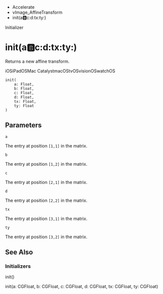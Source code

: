 

- Accelerate
- vImage_AffineTransform
-  init(a:b:c:d:tx:ty:) 

Initializer

# init(a:b:c:d:tx:ty:)

Returns a new affine transform.

iOSiPadOSMac CatalystmacOStvOSvisionOSwatchOS

``` source
init(
    a: Float,
    b: Float,
    c: Float,
    d: Float,
    tx: Float,
    ty: Float
)
```

## Parameters 

`a`  

The entry at position `[1,1]` in the matrix.

`b`  

The entry at position `[1,2]` in the matrix.

`c`  

The entry at position `[2,1]` in the matrix.

`d`  

The entry at position `[2,2]` in the matrix.

`tx`  

The entry at position `[3,1]` in the matrix.

`ty`  

The entry at position `[3,2]` in the matrix.

## See Also

### Initializers

init()

init(a: CGFloat, b: CGFloat, c: CGFloat, d: CGFloat, tx: CGFloat, ty: CGFloat)

